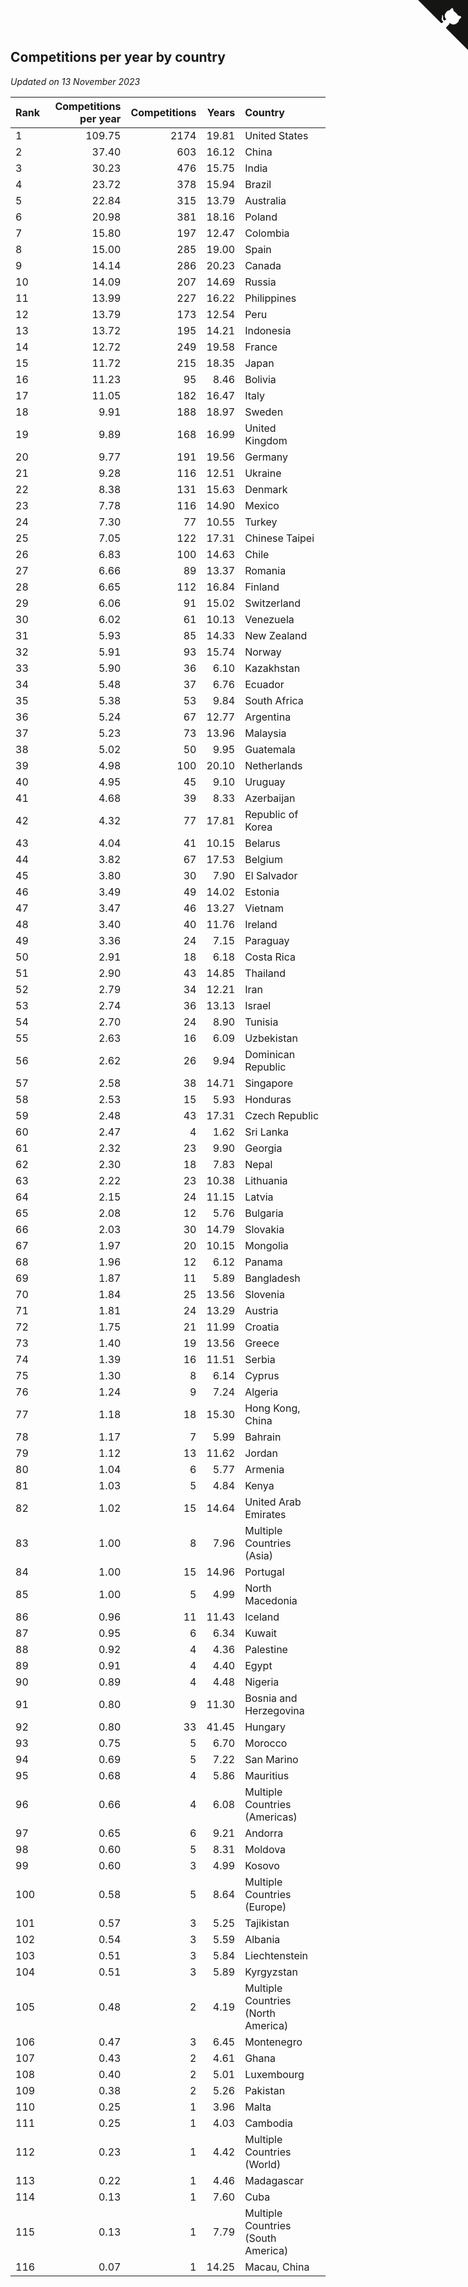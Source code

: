## Competitions per year by country

*Updated on 13 November 2023*

| Rank | Competitions per year | Competitions | Years | Country |
| :--- | ---: | ---: | ---: | :--- |
| 1 | 109.75 | 2174 | 19.81 | United States |
| 2 | 37.40 | 603 | 16.12 | China |
| 3 | 30.23 | 476 | 15.75 | India |
| 4 | 23.72 | 378 | 15.94 | Brazil |
| 5 | 22.84 | 315 | 13.79 | Australia |
| 6 | 20.98 | 381 | 18.16 | Poland |
| 7 | 15.80 | 197 | 12.47 | Colombia |
| 8 | 15.00 | 285 | 19.00 | Spain |
| 9 | 14.14 | 286 | 20.23 | Canada |
| 10 | 14.09 | 207 | 14.69 | Russia |
| 11 | 13.99 | 227 | 16.22 | Philippines |
| 12 | 13.79 | 173 | 12.54 | Peru |
| 13 | 13.72 | 195 | 14.21 | Indonesia |
| 14 | 12.72 | 249 | 19.58 | France |
| 15 | 11.72 | 215 | 18.35 | Japan |
| 16 | 11.23 | 95 | 8.46 | Bolivia |
| 17 | 11.05 | 182 | 16.47 | Italy |
| 18 | 9.91 | 188 | 18.97 | Sweden |
| 19 | 9.89 | 168 | 16.99 | United Kingdom |
| 20 | 9.77 | 191 | 19.56 | Germany |
| 21 | 9.28 | 116 | 12.51 | Ukraine |
| 22 | 8.38 | 131 | 15.63 | Denmark |
| 23 | 7.78 | 116 | 14.90 | Mexico |
| 24 | 7.30 | 77 | 10.55 | Turkey |
| 25 | 7.05 | 122 | 17.31 | Chinese Taipei |
| 26 | 6.83 | 100 | 14.63 | Chile |
| 27 | 6.66 | 89 | 13.37 | Romania |
| 28 | 6.65 | 112 | 16.84 | Finland |
| 29 | 6.06 | 91 | 15.02 | Switzerland |
| 30 | 6.02 | 61 | 10.13 | Venezuela |
| 31 | 5.93 | 85 | 14.33 | New Zealand |
| 32 | 5.91 | 93 | 15.74 | Norway |
| 33 | 5.90 | 36 | 6.10 | Kazakhstan |
| 34 | 5.48 | 37 | 6.76 | Ecuador |
| 35 | 5.38 | 53 | 9.84 | South Africa |
| 36 | 5.24 | 67 | 12.77 | Argentina |
| 37 | 5.23 | 73 | 13.96 | Malaysia |
| 38 | 5.02 | 50 | 9.95 | Guatemala |
| 39 | 4.98 | 100 | 20.10 | Netherlands |
| 40 | 4.95 | 45 | 9.10 | Uruguay |
| 41 | 4.68 | 39 | 8.33 | Azerbaijan |
| 42 | 4.32 | 77 | 17.81 | Republic of Korea |
| 43 | 4.04 | 41 | 10.15 | Belarus |
| 44 | 3.82 | 67 | 17.53 | Belgium |
| 45 | 3.80 | 30 | 7.90 | El Salvador |
| 46 | 3.49 | 49 | 14.02 | Estonia |
| 47 | 3.47 | 46 | 13.27 | Vietnam |
| 48 | 3.40 | 40 | 11.76 | Ireland |
| 49 | 3.36 | 24 | 7.15 | Paraguay |
| 50 | 2.91 | 18 | 6.18 | Costa Rica |
| 51 | 2.90 | 43 | 14.85 | Thailand |
| 52 | 2.79 | 34 | 12.21 | Iran |
| 53 | 2.74 | 36 | 13.13 | Israel |
| 54 | 2.70 | 24 | 8.90 | Tunisia |
| 55 | 2.63 | 16 | 6.09 | Uzbekistan |
| 56 | 2.62 | 26 | 9.94 | Dominican Republic |
| 57 | 2.58 | 38 | 14.71 | Singapore |
| 58 | 2.53 | 15 | 5.93 | Honduras |
| 59 | 2.48 | 43 | 17.31 | Czech Republic |
| 60 | 2.47 | 4 | 1.62 | Sri Lanka |
| 61 | 2.32 | 23 | 9.90 | Georgia |
| 62 | 2.30 | 18 | 7.83 | Nepal |
| 63 | 2.22 | 23 | 10.38 | Lithuania |
| 64 | 2.15 | 24 | 11.15 | Latvia |
| 65 | 2.08 | 12 | 5.76 | Bulgaria |
| 66 | 2.03 | 30 | 14.79 | Slovakia |
| 67 | 1.97 | 20 | 10.15 | Mongolia |
| 68 | 1.96 | 12 | 6.12 | Panama |
| 69 | 1.87 | 11 | 5.89 | Bangladesh |
| 70 | 1.84 | 25 | 13.56 | Slovenia |
| 71 | 1.81 | 24 | 13.29 | Austria |
| 72 | 1.75 | 21 | 11.99 | Croatia |
| 73 | 1.40 | 19 | 13.56 | Greece |
| 74 | 1.39 | 16 | 11.51 | Serbia |
| 75 | 1.30 | 8 | 6.14 | Cyprus |
| 76 | 1.24 | 9 | 7.24 | Algeria |
| 77 | 1.18 | 18 | 15.30 | Hong Kong, China |
| 78 | 1.17 | 7 | 5.99 | Bahrain |
| 79 | 1.12 | 13 | 11.62 | Jordan |
| 80 | 1.04 | 6 | 5.77 | Armenia |
| 81 | 1.03 | 5 | 4.84 | Kenya |
| 82 | 1.02 | 15 | 14.64 | United Arab Emirates |
| 83 | 1.00 | 8 | 7.96 | Multiple Countries (Asia) |
| 84 | 1.00 | 15 | 14.96 | Portugal |
| 85 | 1.00 | 5 | 4.99 | North Macedonia |
| 86 | 0.96 | 11 | 11.43 | Iceland |
| 87 | 0.95 | 6 | 6.34 | Kuwait |
| 88 | 0.92 | 4 | 4.36 | Palestine |
| 89 | 0.91 | 4 | 4.40 | Egypt |
| 90 | 0.89 | 4 | 4.48 | Nigeria |
| 91 | 0.80 | 9 | 11.30 | Bosnia and Herzegovina |
| 92 | 0.80 | 33 | 41.45 | Hungary |
| 93 | 0.75 | 5 | 6.70 | Morocco |
| 94 | 0.69 | 5 | 7.22 | San Marino |
| 95 | 0.68 | 4 | 5.86 | Mauritius |
| 96 | 0.66 | 4 | 6.08 | Multiple Countries (Americas) |
| 97 | 0.65 | 6 | 9.21 | Andorra |
| 98 | 0.60 | 5 | 8.31 | Moldova |
| 99 | 0.60 | 3 | 4.99 | Kosovo |
| 100 | 0.58 | 5 | 8.64 | Multiple Countries (Europe) |
| 101 | 0.57 | 3 | 5.25 | Tajikistan |
| 102 | 0.54 | 3 | 5.59 | Albania |
| 103 | 0.51 | 3 | 5.84 | Liechtenstein |
| 104 | 0.51 | 3 | 5.89 | Kyrgyzstan |
| 105 | 0.48 | 2 | 4.19 | Multiple Countries (North America) |
| 106 | 0.47 | 3 | 6.45 | Montenegro |
| 107 | 0.43 | 2 | 4.61 | Ghana |
| 108 | 0.40 | 2 | 5.01 | Luxembourg |
| 109 | 0.38 | 2 | 5.26 | Pakistan |
| 110 | 0.25 | 1 | 3.96 | Malta |
| 111 | 0.25 | 1 | 4.03 | Cambodia |
| 112 | 0.23 | 1 | 4.42 | Multiple Countries (World) |
| 113 | 0.22 | 1 | 4.46 | Madagascar |
| 114 | 0.13 | 1 | 7.60 | Cuba |
| 115 | 0.13 | 1 | 7.79 | Multiple Countries (South America) |
| 116 | 0.07 | 1 | 14.25 | Macau, China |


<a href="https://github.com/JustinTimeCuber/wca_statistics" class="github-corner" aria-label="View source on Github"><svg width="80" height="80" viewBox="0 0 250 250" style="fill:#151513; color:#fff; position: absolute; top: 0; border: 0; right: 0;" aria-hidden="true"><path d="M0,0 L115,115 L130,115 L142,142 L250,250 L250,0 Z"></path><path d="M128.3,109.0 C113.8,99.7 119.0,89.6 119.0,89.6 C122.0,82.7 120.5,78.6 120.5,78.6 C119.2,72.0 123.4,76.3 123.4,76.3 C127.3,80.9 125.5,87.3 125.5,87.3 C122.9,97.6 130.6,101.9 134.4,103.2" fill="currentColor" style="transform-origin: 130px 106px;" class="octo-arm"></path><path d="M115.0,115.0 C114.9,115.1 118.7,116.5 119.8,115.4 L133.7,101.6 C136.9,99.2 139.9,98.4 142.2,98.6 C133.8,88.0 127.5,74.4 143.8,58.0 C148.5,53.4 154.0,51.2 159.7,51.0 C160.3,49.4 163.2,43.6 171.4,40.1 C171.4,40.1 176.1,42.5 178.8,56.2 C183.1,58.6 187.2,61.8 190.9,65.4 C194.5,69.0 197.7,73.2 200.1,77.6 C213.8,80.2 216.3,84.9 216.3,84.9 C212.7,93.1 206.9,96.0 205.4,96.6 C205.1,102.4 203.0,107.8 198.3,112.5 C181.9,128.9 168.3,122.5 157.7,114.1 C157.9,116.9 156.7,120.9 152.7,124.9 L141.0,136.5 C139.8,137.7 141.6,141.9 141.8,141.8 Z" fill="currentColor" class="octo-body"></path></svg></a><style>.github-corner:hover .octo-arm{animation:octocat-wave 560ms ease-in-out}@keyframes octocat-wave{0%,100%{transform:rotate(0)}20%,60%{transform:rotate(-25deg)}40%,80%{transform:rotate(10deg)}}@media (max-width:500px){.github-corner:hover .octo-arm{animation:none}.github-corner .octo-arm{animation:octocat-wave 560ms ease-in-out}}</style>
